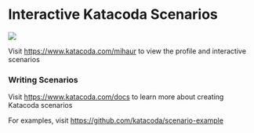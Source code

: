 # Interactive Katacoda Scenarios

[![](http://shields.katacoda.com/katacoda/mihaur/count.svg)](https://www.katacoda.com/mihaur "Get your profile on Katacoda.com")

Visit https://www.katacoda.com/mihaur to view the profile and interactive scenarios

### Writing Scenarios
Visit https://www.katacoda.com/docs to learn more about creating Katacoda scenarios

For examples, visit https://github.com/katacoda/scenario-example

